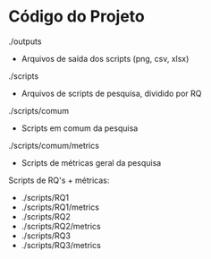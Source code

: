 # Código do Projeto

./outputs
  - Arquivos de saída dos scripts (png, csv, xlsx)
  
./scripts
  - Arquivos de scripts de pesquisa, dividido por RQ
  
./scripts/comum
  - Scripts em comum da pesquisa
  
./scripts/comum/metrics
  - Scripts de métricas geral da pesquisa

Scripts de RQ's + métricas:
* ./scripts/RQ1
* ./scripts/RQ1/metrics
* ./scripts/RQ2
* ./scripts/RQ2/metrics
* ./scripts/RQ3
* ./scripts/RQ3/metrics
